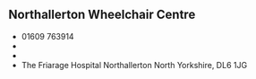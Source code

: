 
## Northallerton Wheelchair Centre

- <i class="fa fa-phone"></i> 01609 763914
- <i class="fa fa-envelope"></i> <a href="mailto:"></a>
- <i class="fa fa-home"></i> []()
- <i class="fa fa-building"></i> The Friarage Hospital    Northallerton North Yorkshire, DL6 1JG
